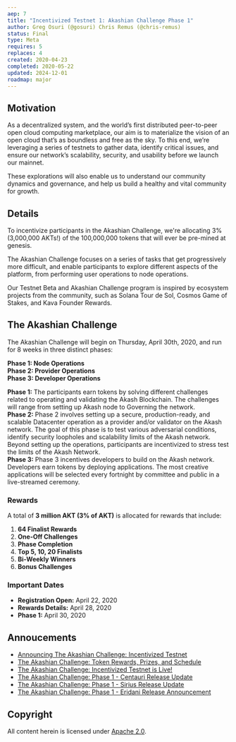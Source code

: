 ```yaml
---
aep: 7
title: "Incentivized Testnet 1: Akashian Challenge Phase 1"
author: Greg Osuri (@gosuri) Chris Remus (@chris-remus)
status: Final
type: Meta
requires: 5
replaces: 4
created: 2020-04-23
completed: 2020-05-22
updated: 2024-12-01
roadmap: major
---
```


## Motivation

As a decentralized system, and the world’s first distributed peer-to-peer open cloud computing marketplace, our aim is to materialize the vision of an open cloud that’s as boundless and free as the sky. To this end, we’re leveraging a series of testnets to gather data, identify critical issues, and ensure our network’s scalability, security, and usability before we launch our mainnet.   
  
These explorations will also enable us to understand our community dynamics and governance, and help us build a healthy and vital community for growth.  
  
## Details
  
To incentivize participants in the Akashian Challenge, we're allocating 3% (3,000,000 AKTs!) of the 100,000,000 tokens that will ever be pre-mined at genesis.   
  
The Akashian Challenge focuses on a series of tasks that get progressively more difficult, and enable participants to explore different aspects of the platform, from performing user operations to node operations.  
  
Our Testnet Beta and Akashian Challenge program is inspired by ecosystem projects from the community, such as Solana Tour de Sol, Cosmos Game of Stakes, and Kava Founder Rewards.  
  
## The Akashian Challenge

The Akashian Challenge will begin on Thursday, April 30th, 2020, and run for 8 weeks in three distinct phases:

**Phase 1: Node Operations**  
**Phase 2: Provider Operations**  
**Phase 3: Developer Operations**  
  
**Phase 1:** The participants earn tokens by solving different challenges related to operating and validating the Akash Blockchain. The challenges will range from setting up Akash node to Governing the network.  
**Phase 2:** Phase 2 involves setting up a secure, production-ready, and scalable Datacenter operation as a provider and/or validator on the Akash network. The goal of this phase is to test various adversarial conditions, identify security loopholes and scalability limits of the Akash network. Beyond setting up the operations, participants are incentivized to stress test the limits of the Akash Network.  
**Phase 3:** Phase 3 incentives developers to build on the Akash network. Developers earn tokens by deploying applications. The most creative applications will be selected every fortnight by committee and public in a live-streamed ceremony.

### Rewards

A total of **3 million AKT (3% of AKT)** is allocated for rewards that include:

1.  **64 Finalist Rewards**
2.  **One-Off Challenges**
3.  **Phase Completion**
4.  **Top 5, 10, 20 Finalists**
5.  **Bi-Weekly Winners**
6.  **Bonus Challenges**
    
### Important Dates

*   **Registration Open:** April 22, 2020
*   **Rewards Details:** April 28, 2020
*   **Phase 1:** April 30, 2020


## Annoucements

* [Announcing The Akashian Challenge: Incentivized Testnet](https://akash.network/blog/announcing-the-akashian-challenge-incentivized-testnet/)
* [The Akashian Challenge: Token Rewards, Prizes, and Schedule](https://akash.network/blog/the-akashian-challenge-token-rewards-prizes-schedule/)
* [The Akashian Challenge: Incentivized Testnet is Live!](https://akash.network/blog/the-akashian-challenge-incentivized-testnet-live/)
* [The Akashian Challenge: Phase 1 - Centauri Release Update](https://akash.network/blog/the-akashian-challenge-phase-1-centauri-release-update/)
* [The Akashian Challenge: Phase 1 - Sirius Release Update](https://akash.network/blog/the-akashian-challenge-phase-1-sirius-release-update/)
* [The Akashian Challenge: Phase 1 - Eridani Release Announcement](https://akash.network/blog/the-akashian-challenge-phase-1-eridani-release-announcement/)

## Copyright

All content herein is licensed under [Apache 2.0](https://www.apache.org/licenses/LICENSE-2.0).

